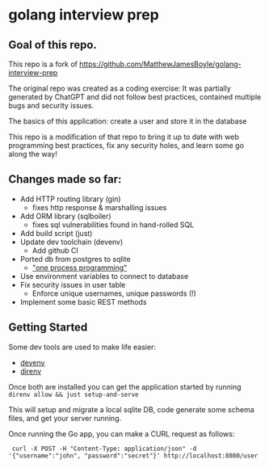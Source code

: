 # golang interview prep

## Goal of this repo.
 
This repo is a fork of https://github.com/MatthewJamesBoyle/golang-interview-prep

The original repo was created as a coding exercise: It was partially generated 
by ChatGPT and did not follow best practices, contained multiple bugs and security issues.

The basics of this application: create a user and store it in the database

This repo is a modification of that repo to bring it up to date with web programming best practices, 
fix any security holes, and learn some go along the way!

## Changes made so far:

- Add HTTP routing library (gin)
  - fixes http response & marshalling issues
- Add ORM library (sqlboiler)
  - fixes sql vulnerabilities found in hand-rolled SQL
- Add build script (just)
- Update dev toolchain (devenv)
  - Add github CI
- Ported db from postgres to sqlite
  - ["one process programming"](https://crawshaw.io/blog/one-process-programming-notes)
- Use environment variables to connect to database
- Fix security issues in user table
  - Enforce unique usernames, unique passwords (!)
- Implement some basic REST methods

## Getting Started

Some dev tools are used to make life easier:

- [devenv](https://devenv.sh/)
- [direnv](https://direnv.net/)

Once both are installed you can get the application started by running `direnv allow && just setup-and-serve`

This will setup and migrate a local sqlite DB, code generate some schema files, and get your server running.

Once running the Go app, you can make a CURL request as follows:

```curl
 curl -X POST -H "Content-Type: application/json" -d '{"username":"john", "password":"secret"}' http://localhost:8080/user
```
